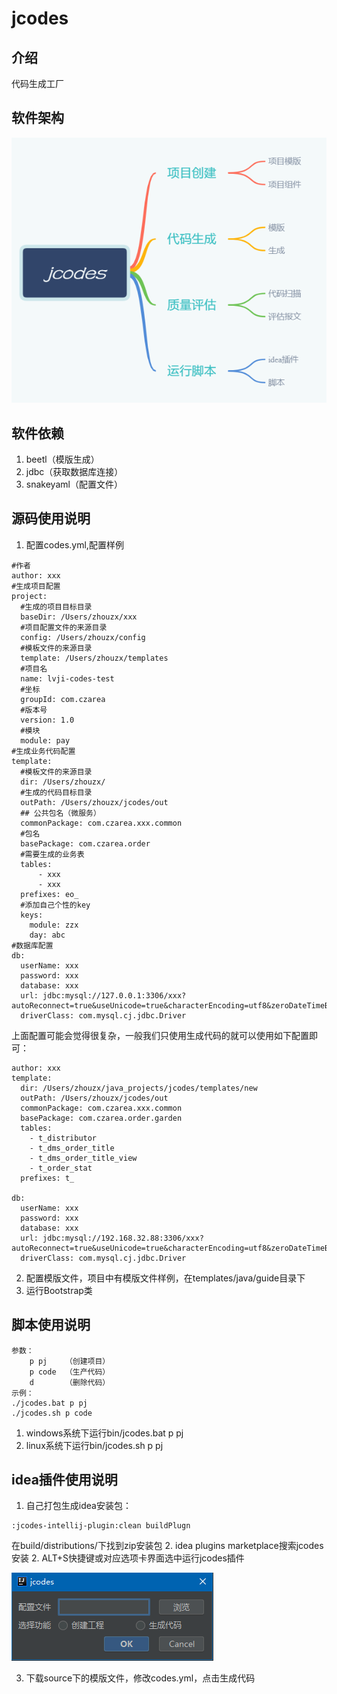 # jcodes

## 介绍
代码生成工厂

## 软件架构

![images](./docs/jcodes-mind.png)


## 软件依赖

1. beetl（模版生成）
2. jdbc（获取数据库连接）
3. snakeyaml（配置文件）

## 源码使用说明

1. 配置codes.yml,配置样例

```
#作者
author: xxx
#生成项目配置
project:
  #生成的项目目标目录
  baseDir: /Users/zhouzx/xxx
  #项目配置文件的来源目录
  config: /Users/zhouzx/config
  #模板文件的来源目录
  template: /Users/zhouzx/templates
  #项目名
  name: lvji-codes-test
  #坐标
  groupId: com.czarea
  #版本号
  version: 1.0
  #模块
  module: pay
#生成业务代码配置
template:
  #模板文件的来源目录
  dir: /Users/zhouzx/
  #生成的代码目标目录
  outPath: /Users/zhouzx/jcodes/out
  ## 公共包名（微服务）
  commonPackage: com.czarea.xxx.common
  #包名
  basePackage: com.czarea.order
  #需要生成的业务表
  tables:
      - xxx
      - xxx
  prefixes: eo_
  #添加自己个性的key
  keys:
    module: zzx
    day: abc
#数据库配置
db:
  userName: xxx
  password: xxx
  database: xxx
  url: jdbc:mysql://127.0.0.1:3306/xxx?autoReconnect=true&useUnicode=true&characterEncoding=utf8&zeroDateTimeBehavior=convertToNull&serverTimezone=UTC
  driverClass: com.mysql.cj.jdbc.Driver
```

上面配置可能会觉得很复杂，一般我们只使用生成代码的就可以使用如下配置即可：
```
author: xxx
template:
  dir: /Users/zhouzx/java_projects/jcodes/templates/new
  outPath: /Users/zhouzx/jcodes/out
  commonPackage: com.czarea.xxx.common
  basePackage: com.czarea.order.garden
  tables:
    - t_distributor
    - t_dms_order_title
    - t_dms_order_title_view
    - t_order_stat
  prefixes: t_

db:
  userName: xxx
  password: xxx
  database: xxx
  url: jdbc:mysql://192.168.32.88:3306/xxx?autoReconnect=true&useUnicode=true&characterEncoding=utf8&zeroDateTimeBehavior=convertToNull&serverTimezone=UTC
  driverClass: com.mysql.cj.jdbc.Driver

```

2. 配置模版文件，项目中有模版文件样例，在templates/java/guide目录下
3. 运行Bootstrap类

## 脚本使用说明

```
参数：
    p pj    （创建项目）
    p code  （生产代码）
    d       （删除代码）
示例：	  
./jcodes.bat p pj
./jcodes.sh p code
```

1. windows系统下运行bin/jcodes.bat p pj
2. linux系统下运行bin/jcodes.sh p pj

## idea插件使用说明

1. 自己打包生成idea安装包：
```
:jcodes-intellij-plugin:clean buildPlugn
```
在build/distributions/下找到zip安装包
2. idea plugins marketplace搜索jcodes安装
2. ALT+S快捷键或对应选项卡界面选中运行jcodes插件

![images](./docs/jcodes.png)

3. 下载source下的模版文件，修改codes.yml，点击生成代码
